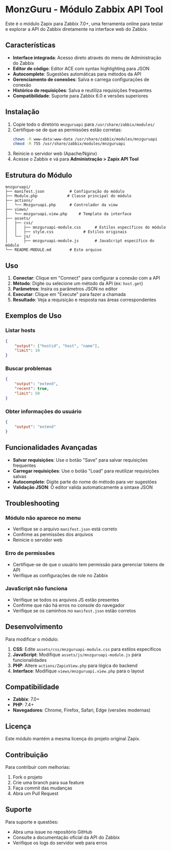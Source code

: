 # MonzGuru - Módulo Zabbix API Tool

Este é o módulo Zapix para Zabbix 7.0+, uma ferramenta online para testar e explorar a API do Zabbix diretamente na interface web do Zabbix.

## Características

- **Interface integrada**: Acesso direto através do menu de Administração do Zabbix
- **Editor de código**: Editor ACE com syntax highlighting para JSON
- **Autocomplete**: Sugestões automáticas para métodos da API
- **Gerenciamento de conexões**: Salva e carrega configurações de conexão
- **Histórico de requisições**: Salva e reutiliza requisições frequentes
- **Compatibilidade**: Suporte para Zabbix 6.0 e versões superiores

## Instalação

1. Copie todo o diretório `mnzguruapi` para `/usr/share/zabbix/modules/`
2. Certifique-se de que as permissões estão corretas:
   ```bash
   chown -R www-data:www-data /usr/share/zabbix/modules/mnzguruapi
   chmod -R 755 /usr/share/zabbix/modules/mnzguruapi
   ```
3. Reinicie o servidor web (Apache/Nginx)
4. Acesse o Zabbix e vá para **Administração > Zapix API Tool**

## Estrutura do Módulo

```
mnzguruapi/
├── manifest.json           # Configuração do módulo
├── Module.php             # Classe principal do módulo
├── actions/
│   └── Mnzguruapi.php      # Controlador da view
├── views/
│   └── mnzguruapi.view.php     # Template da interface
├── assets/
│   ├── css/
│   │   ├── mnzguruapi-module.css      # Estilos específicos do módulo
│   │   ├── style.css             # Estilos originais
│   └── js/
│       ├── mnzguruapi-module.js       # JavaScript específico do módulo
└── README-MODULE.md        # Este arquivo
```

## Uso

1. **Conectar**: Clique em "Connect" para configurar a conexão com a API
2. **Método**: Digite ou selecione um método da API (ex: `host.get`)
3. **Parâmetros**: Insira os parâmetros JSON no editor
4. **Executar**: Clique em "Execute" para fazer a chamada
5. **Resultado**: Veja a requisição e resposta nas áreas correspondentes

## Exemplos de Uso

### Listar hosts
```json
{
    "output": ["hostid", "host", "name"],
    "limit": 10
}
```

### Buscar problemas
```json
{
    "output": "extend",
    "recent": true,
    "limit": 50
}
```

### Obter informações do usuário
```json
{
    "output": "extend"
}
```

## Funcionalidades Avançadas

- **Salvar requisições**: Use o botão "Save" para salvar requisições frequentes
- **Carregar requisições**: Use o botão "Load" para reutilizar requisições salvas
- **Autocomplete**: Digite parte do nome do método para ver sugestões
- **Validação JSON**: O editor valida automaticamente a sintaxe JSON

## Troubleshooting

### Módulo não aparece no menu
- Verifique se o arquivo `manifest.json` está correto
- Confirme as permissões dos arquivos
- Reinicie o servidor web

### Erro de permissões
- Certifique-se de que o usuário tem permissão para gerenciar tokens de API
- Verifique as configurações de role no Zabbix

### JavaScript não funciona
- Verifique se todos os arquivos JS estão presentes
- Confirme que não há erros no console do navegador
- Verifique se os caminhos no `manifest.json` estão corretos

## Desenvolvimento

Para modificar o módulo:

1. **CSS**: Edite `assets/css/mnzguruapi-module.css` para estilos específicos
2. **JavaScript**: Modifique `assets/js/mnzguruapi-module.js` para funcionalidades
3. **PHP**: Altere `actions/ZapixView.php` para lógica do backend
4. **Interface**: Modifique `views/mnzguruapi.view.php` para o layout

## Compatibilidade

- **Zabbix**: 7.0+
- **PHP**: 7.4+
- **Navegadores**: Chrome, Firefox, Safari, Edge (versões modernas)

## Licença

Este módulo mantém a mesma licença do projeto original Zapix.

## Contribuição

Para contribuir com melhorias:

1. Fork o projeto
2. Crie uma branch para sua feature
3. Faça commit das mudanças
4. Abra um Pull Request

## Suporte

Para suporte e questões:
- Abra uma issue no repositório GitHub
- Consulte a documentação oficial da API do Zabbix
- Verifique os logs do servidor web para erros 
